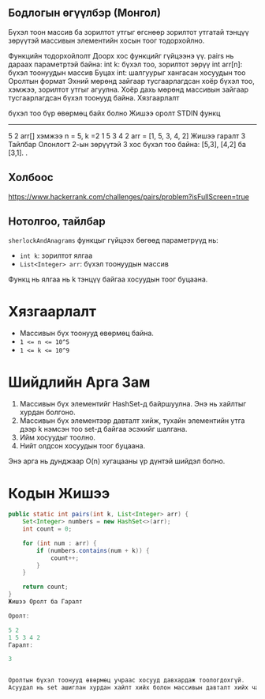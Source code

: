 ## Бодлогын өгүүлбэр (Монгол)

Бүхэл тоон массив ба зорилтот утгыг өгснөөр зорилтот утгатай тэнцүү зөрүүтэй массивын элементийн хосын тоог тодорхойлно.

Функцийн тодорхойлолт
Доорх хос функцийг гүйцээнэ үү.
pairs нь дараах параметртэй байна:
int k: бүхэл тоо, зорилтот зөрүү
int arr[n]: бүхэл тоонуудын массив
Буцах
int: шалгуурыг хангасан хосуудын тоо
Оролтын формат
Эхний мөрөнд зайгаар тусгаарлагдсан хоёр бүхэл тоо, хэмжээ, зорилтот утгыг агуулна.
Хоёр дахь мөрөнд массивын зайгаар тусгаарлагдсан бүхэл тоонууд байна.
Хязгаарлалт

бүхэл тоо бүр өвөрмөц байх болно
Жишээ оролт
STDIN функц
----- --------
5 2 arr[] хэмжээ n = 5, k =2
1 5 3 4 2 arr = [1, 5, 3, 4, 2]
Жишээ гаралт
3
Тайлбар
Олонлогт 2-ын зөрүүтэй 3 хос бүхэл тоо байна: [5,3], [4,2] ба [3,1]. .



## Холбоос
https://www.hackerrank.com/challenges/pairs/problem?isFullScreen=true



## Нотолгоо, тайлбар

`sherlockAndAnagrams` функцыг гүйцээх бөгөөд параметрүүд нь:

- `int k`: зорилтот ялгаа
- `List<Integer> arr`: бүхэл тоонуудын массив

Функц нь ялгаа нь k тэнцүү байгаа хосуудын тоог буцаана.

# Хязгаарлалт

- Массивын бүх тоонууд өвөрмөц байна.
- `1 <= n <= 10^5`
- `1 <= k <= 10^9`

# Шийдлийн Арга Зам

1. Массивын бүх элементийг HashSet-д байршуулна. Энэ нь хайлтыг хурдан болгоно.
2. Массивын бүх элементээр давталт хийж, тухайн элементийн утга дээр k нэмсэн тоо set-д байгаа эсэхийг шалгана.
3. Ийм хосуудыг тоолно.
4. Нийт олдсон хосуудын тоог буцаана.

Энэ арга нь дунджаар O(n) хугацааны үр дүнтэй шийдэл болно.

# Кодын Жишээ

```java
public static int pairs(int k, List<Integer> arr) {
    Set<Integer> numbers = new HashSet<>(arr);
    int count = 0;

    for (int num : arr) {
        if (numbers.contains(num + k)) {
            count++;
        }
    }

    return count;
}
Жишээ Оролт ба Гаралт

Оролт:

5 2
1 5 3 4 2
Гаралт:

3


Оролтын бүхэл тоонууд өвөрмөц учраас хосууд давхардаж тоологдохгүй.
Асуудал нь set ашиглан хурдан хайлт хийх болон массивын давталт хийх чадварыг шалгана.
